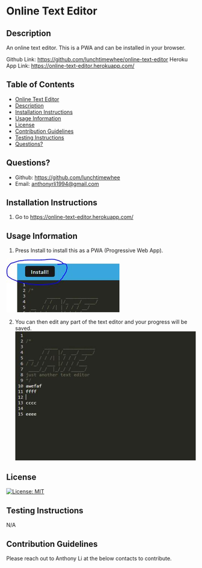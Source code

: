 # Online Text Editor

## Description
An online text editor. This is a PWA and can be installed in your browser.

Github Link: https://github.com/lunchtimewhee/online-text-editor
Heroku App Link: https://online-text-editor.herokuapp.com/

## Table of Contents
 - [Online Text Editor](#online-text-editor)
 - [Description](#description)
 - [Installation Instructions](#installation-instructions)
 - [Usage Information](#usage-information)
 - [License](#license)
 - [Contribution Guidelines](#contribution-guidelines)
 - [Testing Instructions](#testing-instructions)
 - [Questions?](#questions)


## Questions?
- Github: https://github.com/lunchtimewhee 
- Email: anthonyrli1994@gmail.com

## Installation Instructions
1. Go to https://online-text-editor.herokuapp.com/

## Usage Information
1. Press Install to install this as a PWA (Progressive Web App).

![](./images/step1.JPG)

2. You can then edit any part of the text editor and your progress will be saved.
![](./images/step2.JPG)



## License
[![License: MIT](https://img.shields.io/badge/License-MIT-yellow.svg)](https://opensource.org/licenses/MIT)

## Testing Instructions
N/A

## Contribution Guidelines
Please reach out to Anthony Li at the below contacts to contribute.

